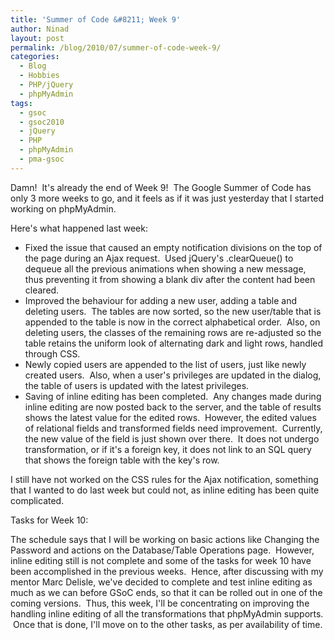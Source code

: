 ```yaml
---
title: 'Summer of Code &#8211; Week 9'
author: Ninad
layout: post
permalink: /blog/2010/07/summer-of-code-week-9/
categories:
  - Blog
  - Hobbies
  - PHP/jQuery
  - phpMyAdmin
tags:
  - gsoc
  - gsoc2010
  - jQuery
  - PHP
  - phpMyAdmin
  - pma-gsoc
---
```

Damn!  It's already the end of Week 9!  The Google Summer of Code has only 3 more weeks to go, and it feels as if it was just yesterday that I started working on phpMyAdmin.

Here's what happened last week:

  * Fixed the issue that caused an empty notification divisions on the top of the page during an Ajax request.  Used jQuery's .clearQueue() to dequeue all the previous animations when showing a new message, thus preventing it from showing a blank div after the content had been cleared.
  * Improved the behaviour for adding a new user, adding a table and deleting users.  The tables are now sorted, so the new user/table that is appended to the table is now in the correct alphabetical order.  Also, on deleting users, the classes of the remaining rows are re-adjusted so the table retains the uniform look of alternating dark and light rows, handled through CSS.
  * Newly copied users are appended to the list of users, just like newly created users.  Also, when a user's privileges are updated in the dialog, the table of users is updated with the latest privileges.
  * Saving of inline editing has been completed.  Any changes made during inline editing are now posted back to the server, and the table of results shows the latest value for the edited rows.  However, the edited values of relational fields and transformed fields need improvement.  Currently, the new value of the field is just shown over there.  It does not undergo transformation, or if it's a foreign key, it does not link to an SQL query that shows the foreign table with the key's row.

I still have not worked on the CSS rules for the Ajax notification, something that I wanted to do last week but could not, as inline editing has been quite complicated.

Tasks for Week 10:

The schedule says that I will be working on basic actions like Changing the Password and actions on the Database/Table Operations page.  However, inline editing still is not complete and some of the tasks for week 10 have been accomplished in the previous weeks.  Hence, after discussing with my mentor Marc Delisle, we've decided to complete and test inline editing as much as we can before GSoC ends, so that it can be rolled out in one of the coming versions.  Thus, this week, I'll be concentrating on improving the handling inline editing of all the transformations that phpMyAdmin supports.  Once that is done, I'll move on to the other tasks, as per availability of time.